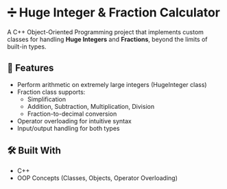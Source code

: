 # ➗ Huge Integer & Fraction Calculator

A C++ Object-Oriented Programming project that implements custom classes for handling **Huge Integers** and **Fractions**, beyond the limits of built-in types.

## 🧱 Features

- Perform arithmetic on extremely large integers (HugeInteger class)
- Fraction class supports:
  - Simplification
  - Addition, Subtraction, Multiplication, Division
  - Fraction-to-decimal conversion
- Operator overloading for intuitive syntax
- Input/output handling for both types

## 🛠️ Built With

- C++
- OOP Concepts (Classes, Objects, Operator Overloading)
